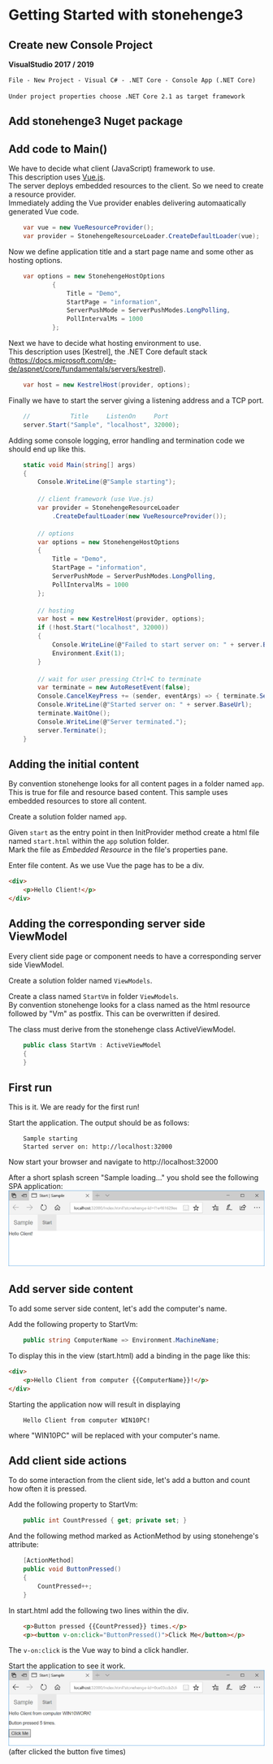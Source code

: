 
# Getting Started with stonehenge3

## Create new Console Project
**VisualStudio 2017 / 2019**

    File - New Project - Visual C# - .NET Core - Console App (.NET Core)

    Under project properties choose .NET Core 2.1 as target framework

## Add stonehenge3 Nuget package

## Add code to Main()

We have to decide what client (JavaScript) framework to use.    
This description uses [Vue.js](https://vuejs.org/).    
The server deploys embedded resources to the client. So we need to create a resource provider.    
Immediately adding the Vue provider enables delivering automaatically generated Vue code.
``` csharp
    var vue = new VueResourceProvider();
    var provider = StonehengeResourceLoader.CreateDefaultLoader(vue);
```
Now we define application title and a start page name and some other as hosting options.
``` csharp
    var options = new StonehengeHostOptions
            {
                Title = "Demo",
                StartPage = "information",
                ServerPushMode = ServerPushModes.LongPolling,
                PollIntervalMs = 1000
            };
```
Next we have to decide what hosting environment to use.    
This description uses [Kestrel], the .NET Core default stack        
(https://docs.microsoft.com/de-de/aspnet/core/fundamentals/servers/kestrel).    
``` csharp
    var host = new KestrelHost(provider, options);
```
Finally we have to start the server giving a listening address and a TCP port.
``` csharp
    //           Title     ListenOn     Port
    server.Start("Sample", "localhost", 32000);
```

Adding some console logging, error handling and termination code we should end up like this.
``` csharp
    static void Main(string[] args)
    {
        Console.WriteLine(@"Sample starting");

        // client framework (use Vue.js)
        var provider = StonehengeResourceLoader
            .CreateDefaultLoader(new VueResourceProvider());

        // options
        var options = new StonehengeHostOptions
        {
            Title = "Demo",
            StartPage = "information",
            ServerPushMode = ServerPushModes.LongPolling,
            PollIntervalMs = 1000
        };

        // hosting
        var host = new KestrelHost(provider, options);
        if (!host.Start("localhost", 32000))
        {
            Console.WriteLine(@"Failed to start server on: " + server.BaseUrl);
            Environment.Exit(1);
        }

        // wait for user pressing Ctrl+C to terminate
        var terminate = new AutoResetEvent(false);
        Console.CancelKeyPress += (sender, eventArgs) => { terminate.Set(); };
        Console.WriteLine(@"Started server on: " + server.BaseUrl);
        terminate.WaitOne();
        Console.WriteLine(@"Server terminated.");
        server.Terminate();
    }
```

## Adding the initial content
By convention stonehenge looks for all content pages in a folder named ```app```. This is true for file and resource based content. This sample uses embedded resources to store all content.

Create a solution folder named ```app```.

Given ```start``` as the entry point in then InitProvider method create a html file named ```start.html``` within the ```app``` solution folder.     
Mark the file as *Embedded Resource* in the file's properties pane.

Enter file content. As we use Vue the page has to be a div.
```html
<div>
    <p>Hello Client!</p>
</div>
```

## Adding the corresponding server side ViewModel
Every client side page or component needs to have a corresponding server side ViewModel.

Create a solution folder named ```ViewModels```.

Create a class named ```StartVm``` in folder ```ViewModels```.    
By convention stonehenge looks for a class named as the html resource followed by "Vm" as postfix. This can be overwritten if desired.

The class must derive from the stonehenge class ActiveViewModel.
``` csharp
    public class StartVm : ActiveViewModel
    {
    }
```

## First run
This is it. We are ready for the first run!

Start the application. The output should be as follows:

        Sample starting
        Started server on: http://localhost:32000

Now start your browser and navigate to http://localhost:32000

After a short splash screen "Sample loading..." you shold see the following SPA application:
![Sample first startup](Sample1.png)


## Add server side content
To add some server side content, let's add the computer's name.

Add the following property to StartVm:
``` csharp
    public string ComputerName => Environment.MachineName;
```

To display this in the view (start.html) add a binding in the page like this:
```html
<div>
    <p>Hello Client from computer {{ComputerName}}!</p>
</div>
```

Starting the application now will result in displaying

        Hello Client from computer WIN10PC! 

where "WIN10PC" will be replaced with your computer's name.

## Add client side actions
To do some interaction from the client side, let's add a button and count how often it is pressed.

Add the following property to StartVm:
``` csharp
    public int CountPressed { get; private set; }
```

And the following method marked as ActionMethod by using stonehenge's attribute:
``` csharp
    [ActionMethod]
    public void ButtonPressed()
    {
        CountPressed++;
    }
```

In start.html add the following two lines within the div.
```html
    <p>Button pressed {{CountPressed}} times.</p>
    <p><button v-on:click="ButtonPressed()">Click Me</button></p>
```
The ```v-on:click``` is the Vue way to bind a click handler.

Start the application to see it work.
![Sample with click counter](Sample2.png)
(after clicked the button five times)

